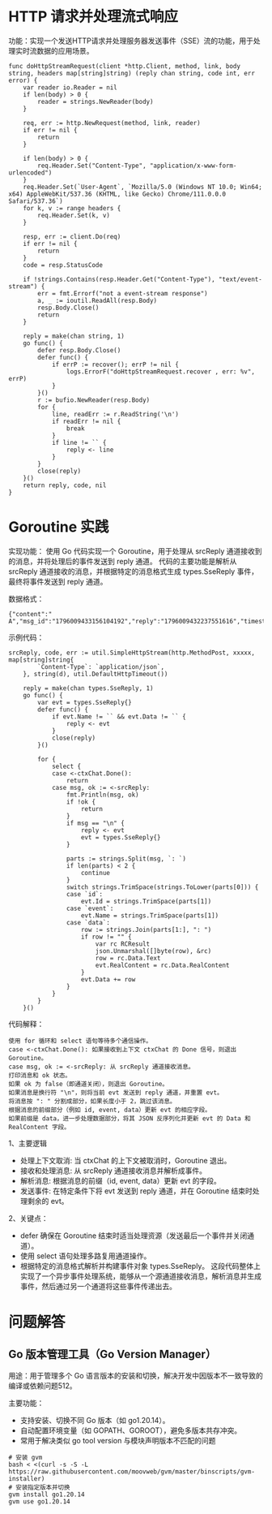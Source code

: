 
# HTTP 请求并处理流式响应
功能：实现一个发送HTTP请求并处理服务器发送事件（SSE）流的功能，用于处理实时流数据的应用场景。
```
func doHttpStreamRequest(client *http.Client, method, link, body string, headers map[string]string) (reply chan string, code int, err error) {
	var reader io.Reader = nil
	if len(body) > 0 {
		reader = strings.NewReader(body)
	}

	req, err := http.NewRequest(method, link, reader)
	if err != nil {
		return
	}

	if len(body) > 0 {
		req.Header.Set("Content-Type", "application/x-www-form-urlencoded")
	}
	req.Header.Set(`User-Agent`, `Mozilla/5.0 (Windows NT 10.0; Win64; x64) AppleWebKit/537.36 (KHTML, like Gecko) Chrome/111.0.0.0 Safari/537.36`)
	for k, v := range headers {
		req.Header.Set(k, v)
	}

	resp, err := client.Do(req)
	if err != nil {
		return
	}
	code = resp.StatusCode

	if !strings.Contains(resp.Header.Get("Content-Type"), "text/event-stream") {
		err = fmt.Errorf("not a event-stream response")
		a, _ := ioutil.ReadAll(resp.Body)
		resp.Body.Close()
		return
	}

	reply = make(chan string, 1)
	go func() {
		defer resp.Body.Close()
		defer func() {
			if errP := recover(); errP != nil {
				logs.ErrorF("doHttpStreamRequest.recover , err: %v", errP)
			}
		}()
		r := bufio.NewReader(resp.Body)
		for {
			line, readErr := r.ReadString('\n')
			if readErr != nil {
				break
			}
			if line != `` {
				reply <- line
			}
		}
		close(reply)
	}()
	return reply, code, nil
}
```


#  Goroutine 实践
实现功能：
使用 Go 代码实现一个 Goroutine，用于处理从 srcReply 通道接收到的消息，并将处理后的事件发送到 reply 通道。
代码的主要功能是解析从 srcReply 通道接收的消息，并根据特定的消息格式生成 types.SseReply 事件，最终将事件发送到 reply 通道。

数据格式：
```
{"content":" A","msg_id":"1796009433156104192","reply":"1796009432237551616","timestamp":1717036994277,"type":"reply"}
```

示例代码：
```
srcReply, code, err := util.SimpleHttpStream(http.MethodPost, xxxxx, map[string]string{
		`Content-Type`: `application/json`,
	}, string(d), util.DefaultHttpTimeout())

	reply = make(chan types.SseReply, 1)
	go func() {
		var evt = types.SseReply{}
		defer func() {
			if evt.Name != `` && evt.Data != `` {
				reply <- evt
			}
			close(reply)
		}()

		for {
			select {
			case <-ctxChat.Done():
				return
			case msg, ok := <-srcReply:
				fmt.Println(msg, ok)
				if !ok {
					return
				}
				if msg == "\n" {
					reply <- evt
					evt = types.SseReply{}
				}

				parts := strings.Split(msg, `: `)
				if len(parts) < 2 {
					continue
				}
				switch strings.TrimSpace(strings.ToLower(parts[0])) {
				case `id`:
					evt.Id = strings.TrimSpace(parts[1])
				case `event`:
					evt.Name = strings.TrimSpace(parts[1])
				case `data`:
					row := strings.Join(parts[1:], ": ")
					if row != "" {
						var rc RCResult
						json.Unmarshal([]byte(row), &rc)
						row = rc.Data.Text
						evt.RealContent = rc.Data.RealContent
					}
					evt.Data += row
				}
			}
		}
	}()
```
代码解释：
```
使用 for 循环和 select 语句等待多个通信操作。
case <-ctxChat.Done(): 如果接收到上下文 ctxChat 的 Done 信号，则退出 Goroutine。
case msg, ok := <-srcReply: 从 srcReply 通道接收消息。
打印消息和 ok 状态。
如果 ok 为 false（即通道关闭），则退出 Goroutine。
如果消息是换行符 "\n"，则将当前 evt 发送到 reply 通道，并重置 evt。
将消息按 ": " 分割成部分，如果长度小于 2，跳过该消息。
根据消息的前缀部分（例如 id, event, data）更新 evt 的相应字段。
如果前缀是 data，进一步处理数据部分，将其 JSON 反序列化并更新 evt 的 Data 和 RealContent 字段。
```

1、主要逻辑
* 处理上下文取消: 当 ctxChat 的上下文被取消时，Goroutine 退出。
* 接收和处理消息: 从 srcReply 通道接收消息并解析成事件。
* 解析消息: 根据消息的前缀（id, event, data）更新 evt 的字段。
* 发送事件: 在特定条件下将 evt 发送到 reply 通道，并在 Goroutine 结束时处理剩余的 evt。 

2、关键点：
* defer 确保在 Goroutine 结束时适当处理资源（发送最后一个事件并关闭通道）。
* 使用 select 语句处理多路复用通道操作。
* 根据特定的消息格式解析并构建事件对象 types.SseReply。
这段代码整体上实现了一个异步事件处理系统，能够从一个源通道接收消息，解析消息并生成事件，然后通过另一个通道将这些事件传递出去。


# 问题解答

## Go 版本管理工具（Go Version Manager）
用途：用于管理多个 Go 语言版本的安装和切换，解决开发中因版本不一致导致的编译或依赖问题512。

主要功能：
* 支持安装、切换不同 Go 版本（如 go1.20.14）。
* 自动配置环境变量（如 GOPATH、GOROOT），避免多版本共存冲突。
* 常用于解决类似 go tool version 与模块声明版本不匹配的问题

```
# 安装 gvm
bash < <(curl -s -S -L https://raw.githubusercontent.com/moovweb/gvm/master/binscripts/gvm-installer) 
# 安装指定版本并切换
gvm install go1.20.14
gvm use go1.20.14
```